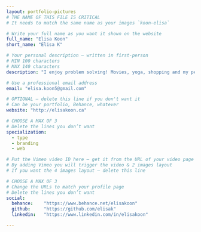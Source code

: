 ```yaml
---
layout: portfolio-pictures
# THE NAME OF THIS FILE IS CRITICAL
# It needs to match the same name as your images `koon-elisa`

# Write your full name as you want it shown on the website
full_name: "Elisa Koon"
short_name: "Elisa K"

# Your personal description — written in first-person
# MIN 100 characters
# MAX 140 characters
description: "I enjoy problem solving! Movies, yoga, shopping and my pets are my favourite. Sweets are my Kryptonite. My friends are my heroes."

# Use a professional email address
email: "elisa.koon5@gmail.com"

# OPTIONAL — delete this line if you don't want it
# Can be your portfolio, Behance, whatever
website: "http://elisakoon.ca"

# CHOOSE A MAX OF 3
# Delete the lines you don’t want
specialization:
  - type
  - branding
  - web

# Put the Vimeo video ID here — get it from the URL of your video page
# By adding Vimeo you will trigger the video & 2 images layout
# If you want the 4 images layout — delete this line

# CHOOSE A MAX OF 3
# Change the URLs to match your profile page
# Delete the lines you don’t want
social:
  behance:    "https://www.behance.net/elisakoon"
  github:     "https://github.com/elisak"
  linkedin:   "https://www.linkedin.com/in/elisakoon"

---
```

